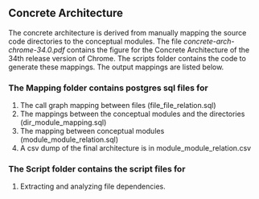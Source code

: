 ## Concrete Architecture
The concrete architecture is derived from manually mapping the source code directories to the conceptual modules. The file *concrete-arch-chrome-34.0.pdf* contains the figure for the Concrete Architecture of the 34th release version of Chrome. The scripts folder contains the code to generate these mappings. The output mappings are listed below.

### The Mapping folder contains postgres sql files for
1. The call graph mapping between files (file_file_relation.sql)
2. The mappings between the conceptual modules and the directories (dir_module_mapping.sql)
3. The mapping between conceptual modules (module_module_relation.sql)
4. A csv dump of the final architecture is in module_module_relation.csv

### The Script folder contains the script files for
1. Extracting and analyzing file dependencies.
